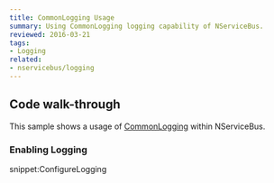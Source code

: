 ```yaml
---
title: CommonLogging Usage
summary: Using CommonLogging logging capability of NServiceBus.
reviewed: 2016-03-21
tags:
- Logging
related:
- nservicebus/logging
---
```



## Code walk-through

This sample shows a usage of [CommonLogging](http://netcommon.sourceforge.net/) within NServiceBus.


### Enabling Logging

snippet:ConfigureLogging